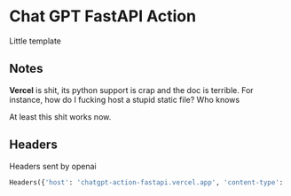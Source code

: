 # Chat GPT FastAPI Action
Little template

## Notes
**Vercel** is shit, its python support is crap and the doc is terrible. For instance, how do I fucking host a stupid static file? Who knows

At least this shit works now.

## Headers

Headers sent by openai

```python
Headers({'host': 'chatgpt-action-fastapi.vercel.app', 'content-type': 'application/json', 'x-real-ip': '93.34.232.117', 'x-vercel-proxied-for': '93.34.232.117', 'x-vercel-deployment-url': 'chatgpt-action-fastapi-nxo7nyha0-francescosaveriozuppichini.vercel.app', 'cache-control': 'no-cache', 'x-vercel-ip-latitude': '45.4317', 'x-vercel-forwarded-for': '93.34.232.117', 'forwarded': 'for=93.34.232.117;host=chatgpt-action-fastapi.vercel.app;proto=https;sig=0QmVhcmVyIGE5MTk5N2QwMWMyZGI1OWNkMjIxNTNlZjAyZmUzNmJlMzlkNGY1YTMyNDkxOThkOGVmNjI2NjA1ZmI0ZGFjYjE=;exp=1704551861', 'x-vercel-id': 'fra1::jldk7-1704551561785-8f8c9e289726', 'x-forwarded-for': '93.34.232.117', 'postman-token': 'f6419571-3a55-431b-b967-e2b01f1de7f0', 'x-vercel-ip-longitude': '10.9859', 'accept': '*/*', 'x-forwarded-host': 'chatgpt-action-fastapi.vercel.app', 'x-vercel-proxy-signature': 'Bearer a91997d01c2db59cd22153ef02fe36be39d4f5a3249198d8ef626605fb4dacb1', 'x-vercel-ip-country': 'IT', 'x-vercel-ip-country-region': '34', 'x-vercel-ip-timezone': 'Europe/Rome', 'accept-encoding': 'gzip, deflate, br', 'user-agent': 'PostmanRuntime/7.36.0', 'content-length': '21', 'x-vercel-ip-city': 'Verona', 'x-forwarded-proto': 'https', 'x-vercel-proxy-signature-ts': '1704551861'})
```